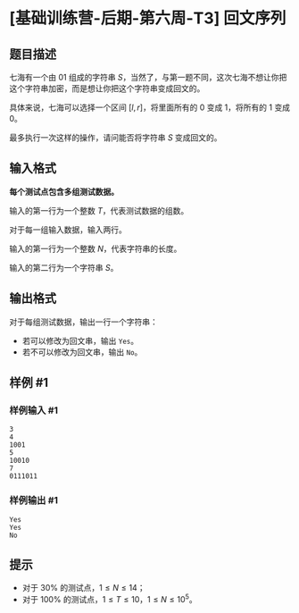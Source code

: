 # [基础训练营-后期-第六周-T3] 回文序列

## 题目描述

七海有一个由 $01$ 组成的字符串 $S$，当然了，与第一题不同，这次七海不想让你把这个字符串加密，而是想让你把这个字符串变成回文的。

具体来说，七海可以选择一个区间 $[l,r]$，将里面所有的 $0$ 变成 $1$，将所有的 $1$ 变成 $0$。

最多执行一次这样的操作，请问能否将字符串 $S$ 变成回文的。

## 输入格式

**每个测试点包含多组测试数据。**

输入的第一行为一个整数 $T$，代表测试数据的组数。

对于每一组输入数据，输入两行。

输入的第一行为一个整数 $N$，代表字符串的长度。

输入的第二行为一个字符串 $S$。

## 输出格式

对于每组测试数据，输出一行一个字符串：

 - 若可以修改为回文串，输出 `Yes`。
 - 若不可以修改为回文串，输出 `No`。

## 样例 #1

### 样例输入 #1

```
3
4
1001
5
10010
7
0111011
```

### 样例输出 #1

```
Yes
Yes
No
```

## 提示

- 对于 $30\%$ 的测试点，$1 \le N \le 14$；
 - 对于 $100\%$ 的测试点，$1 \le T \le 10$，$1 \le N \le 10^5$。